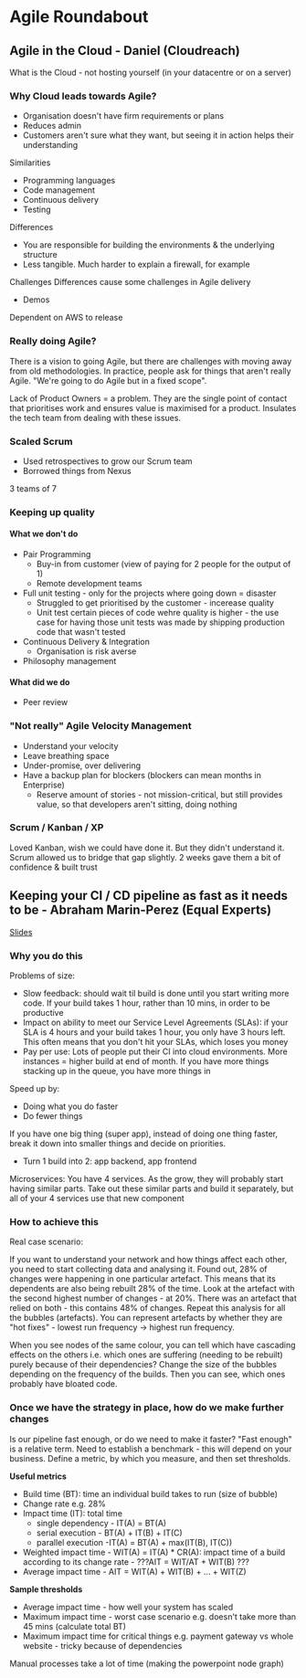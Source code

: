 # Agile Roundabout

## Agile in the Cloud - Daniel (Cloudreach)

What is the Cloud - not hosting yourself (in your datacentre or on a server)

### Why Cloud leads towards Agile?
- Organisation doesn't have firm requirements or plans
- Reduces admin
- Customers aren't sure what they want, but seeing it in action helps their understanding

Similarities
- Programming languages
- Code management
- Continuous delivery
- Testing

Differences
- You are responsible for building the environments & the underlying structure
- Less tangible. Much harder to explain a firewall, for example

Challenges
Differences cause some challenges in Agile delivery
- Demos

Dependent on AWS to release

### Really doing Agile?
There is a vision to going Agile, but there are challenges with moving away from old methodologies. In practice, people ask for things that aren't really Agile. "We're going to do Agile but in a fixed scope".

Lack of Product Owners = a problem. They are the single point of contact that prioritises work and ensures value is maximised for a product. Insulates the tech team from dealing with these issues.

### Scaled Scrum
- Used retrospectives to grow our Scrum team
- Borrowed things from Nexus

3 teams of 7

### Keeping up quality
#### What we don't do
- Pair Programming
  - Buy-in from customer (view of paying for 2 people for the output of 1)
  - Remote development teams
- Full unit testing - only for the projects where going down = disaster
  - Struggled to get prioritised by the customer - incerease quality
  - Unit test certain pieces of code wehre quality is higher - the use case for having those unit tests was made by shipping production code that wasn't tested
- Continuous Delivery & Integration
  - Organisation is risk averse
- Philosophy management

#### What did we do
- Peer review

### "Not really" Agile Velocity Management
- Understand your velocity
- Leave breathing space
- Under-promise, over delivering
- Have a backup plan for blockers (blockers can mean months in Enterprise)
  - Reserve amount of stories - not mission-critical, but still provides value, so that developers aren't sitting, doing nothing

### Scrum / Kanban / XP
Loved Kanban, wish we could have done it. But they didn't understand it. Scrum allowed us to bridge that gap slightly. 2 weeks gave them a bit of confidence & built trust


## Keeping your CI / CD pipeline as fast as it needs to be - Abraham Marin-Perez (Equal Experts)

[Slides](http://www.slideshare.net/AbrahamMarinPerez/agile-roundabout-2017-01-keeping-your-cicd-system-as-fast-as-it-needs-to-be)
### Why you do this
Problems of size:

- Slow feedback: should wait til build is done until you start writing more code. If your build takes 1 hour, rather than 10 mins, in order to be productive
- Impact on ability to meet our Service Level Agreements (SLAs): if your SLA is 4 hours and your build takes 1 hour, you only have 3 hours left. This often means that you don't hit your SLAs, which loses you money
- Pay per use: Lots of people put their CI into cloud environments. More instances = higher build at end of month. If you have more things stacking up in the queue, you have more things in

Speed up by:
- Doing what you do faster
- Do fewer things

If you have one big thing (super app), instead of doing one thing faster, break it down into smaller things and decide on priorities.
- Turn 1 build into 2: app backend, app frontend

Microservices:
You have 4 services. As the grow, they will probably start having similar parts. Take out these similar parts and build it separately, but all of your 4 services use that new component

### How to achieve this
Real case scenario:

If you want to understand your network and how things affect each other, you need to start collecting data and analysing it. Found out, 28% of changes were happening in one particular artefact. This means that its dependents are also being rebuilt 28% of the time. Look at the artefact with the second highest number of changes - at 20%. There was an artefact that relied on both - this contains 48% of changes. Repeat this analysis for all the bubbles (artefacts). You can represent artefacts by whether they are "hot fixes" - lowest run frequency -> highest run frequency.

When you see nodes of the same colour, you can tell which have cascading effects on the others i.e. which ones are suffering (needing to be rebuilt) purely because of their dependencies?
Change the size of the bubbles depending on the frequency of the builds. Then you can see, which ones probably have bloated code.

### Once we have the strategy in place, how do we make further changes
Is our pipeline fast enough, or do we need to make it faster? "Fast enough" is a relative term. Need to establish a benchmark - this will depend on your business. Define a metric, by which you measure, and then set thresholds.

**Useful metrics**
- Build time (BT): time an individual build takes to run (size of bubble)
- Change rate e.g. 28%
- Impact time (IT): total time
  - single dependency - IT(A) = BT(A)
  - serial execution - BT(A) + IT(B) + IT(C)
  - parallel execution -IT(A) = BT(A) + max(IT(B), IT(C))
- Weighted impact time - WIT(A) = IT(A) * CR(A): impact time of a build according to its change rate - ???AIT = WIT/AT + WIT(B) ???
- Average impact time - AIT = WIT(A) + WIT(B) + ... + WIT(Z)

**Sample thresholds**
- Average impact time - how well your system has scaled
- Maximum impact time - worst case scenario e.g. doesn't take more than 45 mins  (calculate total BT)
- Maximum impact time for critical things e.g. payment gateway vs whole website - tricky because of dependencies

Manual processes take a lot of time (making the powerpoint node graph)
